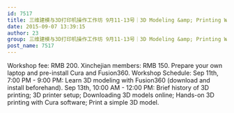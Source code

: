```yaml
---
id: 7517
title: 三维建模与3D打印机操作工作坊 9月11-13号｜3D Modeling &amp; Printing Workshop Sep 11th - 13th
date: 2015-09-07 13:39:15
author: 23
group: 三维建模与3D打印机操作工作坊 9月11-13号｜3D Modeling &amp; Printing Workshop Sep 11th - 13th
post_name: 7517
---
```


Workshop fee: RMB 200.  Xinchejian members: RMB 150.  Prepare your own laptop and pre-install Cura and Fusion360. Workshop Schedule: Sep 11th, 7:00 PM - 9:00 PM: Learn 3D modeling with Fusion360 (download and install beforehand). Sep 13th, 10:00 AM - 12:00 PM:  Brief history of 3D printing; 3D printer setup; Downloading 3D models online; Hands-on 3D printing with Cura software; Print a simple 3D model.